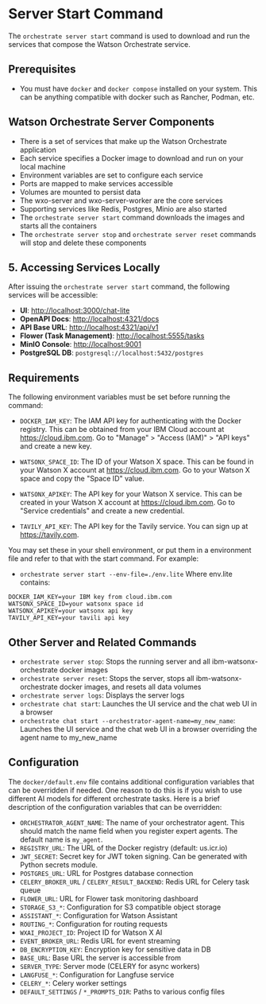 # Server Start Command

The `orchestrate server start` command is used to download and run the services that compose the Watson Orchestrate service. 

## Prerequisites
- You must have `docker` and `docker compose` installed on your system.  This can be anything
compatible with docker such as Rancher, Podman, etc.

## Watson Orchestrate Server Components
- There is a set of services that make up the Watson Orchestrate application
- Each service specifies a Docker image to download and run on your local machine
- Environment variables are set to configure each service
- Ports are mapped to make services accessible
- Volumes are mounted to persist data
- The wxo-server and wxo-server-worker are the core services
- Supporting services like Redis, Postgres, Minio are also started
- The `orchestrate server start` command downloads the images and starts all the containers
- The `orchestrate server stop` and `orchestrate server reset` commands will stop and delete these components

## 5. Accessing Services Locally
After issuing the `orchestrate server start` command, the following services will be accessible:

- **UI**: [http://localhost:3000/chat-lite](http://localhost:3000/chat-lite) 
- **OpenAPI Docs**: [http://localhost:4321/docs](http://localhost:4321/docs)
- **API Base URL**: [http://localhost:4321/api/v1](http://localhost:4321/api/v1)
- **Flower (Task Management)**: [http://localhost:5555/tasks](http://localhost:5555/tasks)
- **MinIO Console**: [http://localhost:9001](http://localhost:9001)
- **PostgreSQL DB**: `postgresql://localhost:5432/postgres`


## Requirements

The following environment variables must be set before running the command:

- `DOCKER_IAM_KEY`: The IAM API key for authenticating with the Docker registry. This can be obtained from your IBM Cloud account at https://cloud.ibm.com. Go to "Manage" > "Access (IAM)" > "API keys" and create a new key.

- `WATSONX_SPACE_ID`: The ID of your Watson X space. This can be found in your Watson X account at https://cloud.ibm.com. Go to your Watson X space and copy the "Space ID" value. 

- `WATSONX_APIKEY`: The API key for your Watson X service. This can be created in your Watson X account at https://cloud.ibm.com. Go to "Service credentials" and create a new credential.

- `TAVILY_API_KEY`: The API key for the Tavily service. You can sign up at https://tavily.com.  

You may set these in your shell environment, or put them in a environment file and refer to that with the start command.
For example:
- `orchestrate server start --env-file=./env.lite`
Where env.lite contains:
```
DOCKER_IAM_KEY=your IBM key from cloud.ibm.com
WATSONX_SPACE_ID=your watsonx space id 
WATSONX_APIKEY=your watsonx api key
TAVILY_API_KEY=your tavili api key
```


## Other Server and Related Commands

- `orchestrate server stop`: Stops the running server and all ibm-watsonx-orchestrate docker images 
- `orchestrate server reset`: Stops the server, stops all ibm-watsonx-orchestrate docker images, and resets all data volumes
- `orchestrate server logs`: Displays the server logs
- `orchestrate chat start`: Launches the UI service and the chat web UI in a browser
- `orchestrate chat start --orchestrator-agent-name=my_new_name`: Launches the UI service and the chat web UI in a browser overriding the agent name to my_new_name

## Configuration

The `docker/default.env` file contains additional configuration variables that can be overridden if needed. 
One reason to do this is if you wish to use different AI models for different orchestrate tasks.
Here is a brief description of the configuration variables that can be overridden:

- `ORCHESTRATOR_AGENT_NAME`: The name of your orchestrator agent.  This should match the name field when you register expert agents.  The default name is `my_agent`.
- `REGISTRY_URL`: The URL of the Docker registry (default: us.icr.io)
- `JWT_SECRET`: Secret key for JWT token signing. Can be generated with Python secrets module. 
- `POSTGRES_URL`: URL for Postgres database connection
- `CELERY_BROKER_URL` / `CELERY_RESULT_BACKEND`: Redis URL for Celery task queue
- `FLOWER_URL`: URL for Flower task monitoring dashboard 
- `STORAGE_S3_*`: Configuration for S3 compatible object storage
- `ASSISTANT_*`: Configuration for Watson Assistant
- `ROUTING_*`: Configuration for routing requests
- `WXAI_PROJECT_ID`: Project ID for Watson X AI
- `EVENT_BROKER_URL`: Redis URL for event streaming  
- `DB_ENCRYPTION_KEY`: Encryption key for sensitive data in DB
- `BASE_URL`: Base URL the server is accessible from
- `SERVER_TYPE`: Server mode (CELERY for async workers)
- `LANGFUSE_*`: Configuration for Langfuse service
- `CELERY_*`: Celery worker settings
- `DEFAULT_SETTINGS` / `*_PROMPTS_DIR`: Paths to various config files